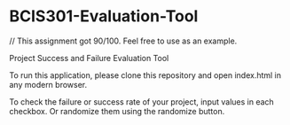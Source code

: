 # BCIS301-Evaluation-Tool

// This assignment got 90/100. Feel free to use as an example.

Project Success and Failure Evaluation Tool

To run this application, please clone this repository and open index.html in any modern browser.

To check the failure or success rate of your project, input values in each checkbox.
Or randomize them using the randomize button.
